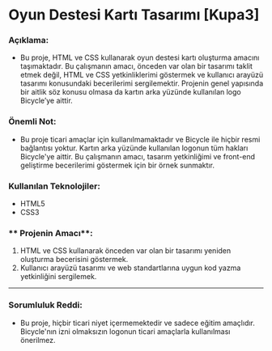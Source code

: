 # Oyun Destesi Kartı Tasarımı [Kupa3]
###  **Açıklama**:
* Bu proje, HTML ve CSS kullanarak oyun destesi kartı oluşturma amacını taşımaktadır. Bu çalışmanın amacı, önceden var olan bir tasarımı taklit etmek değil, HTML ve CSS yetkinliklerimi göstermek ve kullanıcı arayüzü tasarımı konusundaki becerilerimi sergilemektir. Projenin genel yapısında bir aitlik söz konusu olmasa da kartın arka yüzünde kullanılan logo Bicycle’ye aittir.

### **Önemli Not**:
* Bu proje ticari amaçlar için kullanılmamaktadır ve Bicycle ile hiçbir resmi bağlantısı yoktur. Kartın arka yüzünde kullanılan logonun tüm hakları Bicycle'ye aittir. Bu çalışmanın amacı, tasarım yetkinliğimi ve front-end geliştirme becerilerimi göstermek için bir örnek sunmaktır.

###  **Kullanılan Teknolojiler**:
* HTML5
* CSS3

### ** Projenin Amacı**:
1. HTML ve CSS kullanarak önceden var olan bir tasarımı yeniden oluşturma becerisini göstermek.
2. Kullanıcı arayüzü tasarımı ve web standartlarına uygun kod yazma yetkinliğini sergilemek.
---
###  **Sorumluluk Reddi**:
* Bu proje, hiçbir ticari niyet içermemektedir ve sadece eğitim amaçlıdır. Bicycle'nın izni olmaksızın logonun ticari amaçlarla kullanılması önerilmez.
